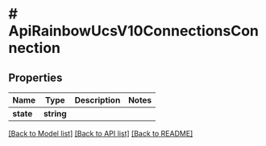 # # ApiRainbowUcsV10ConnectionsConnection

## Properties

Name | Type | Description | Notes
------------ | ------------- | ------------- | -------------
**state** | **string** |  | 

[[Back to Model list]](../../README.md#documentation-for-models) [[Back to API list]](../../README.md#documentation-for-api-endpoints) [[Back to README]](../../README.md)


